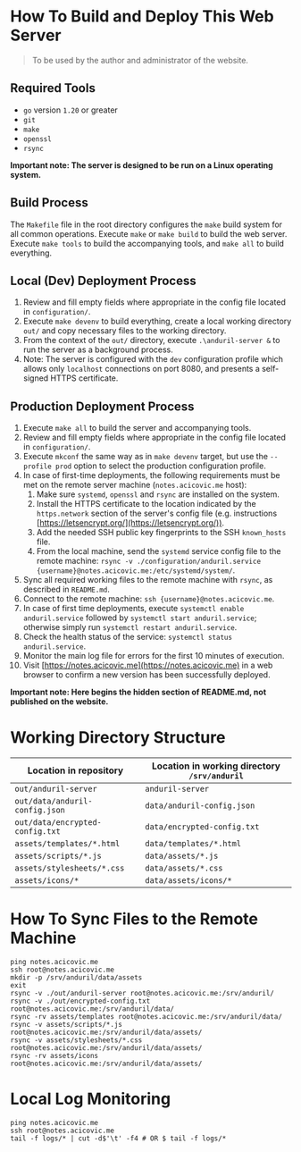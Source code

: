 # How To Build and Deploy This Web Server

> To be used by the author and administrator of the website.

## Required Tools

- `go` version `1.20` or greater
- `git`
- `make`
- `openssl`
- `rsync`

**Important note: The server is designed to be run on a Linux operating system.**

## Build Process

The `Makefile` file in the root directory configures the `make` build system for all common operations. Execute `make` or `make build` to build the web server. Execute `make tools` to build the accompanying tools, and `make all` to build everything.

## Local (Dev) Deployment Process

1. Review and fill empty fields where appropriate in the config file located in `configuration/`.
2. Execute `make devenv` to build everything, create a local working directory `out/` and copy necessary files to the working directory.
3. From the context of the `out/` directory, execute `.\anduril-server &` to run the server as a background process.
4. Note: The server is configured with the `dev` configuration profile which allows only `localhost` connections on port 8080, and presents a self-signed HTTPS certificate.

## Production Deployment Process

1. Execute `make all` to build the server and accompanying tools.
2. Review and fill empty fields where appropriate in the config file located in `configuration/`.
3. Execute `mkconf` the same way as in `make devenv` target, but use the `--profile prod` option to select the production configuration profile.
4. In case of first-time deployments, the following requirements must be met on the remote server machine (`notes.acicovic.me` host):
    1. Make sure `systemd`, `openssl` and `rsync` are installed on the system.
    2. Install the HTTPS certificate to the location indicated by the `https.network` section of the server's config file (e.g. instructions [https://letsencrypt.org/](https://letsencrypt.org/)).
    3. Add the needed SSH public key fingerprints to the SSH `known_hosts` file.
    4. From the local machine, send the `systemd` service config file to the remote machine: `rsync -v ./configuration/anduril.service {username}@notes.acicovic.me:/etc/systemd/system/`.
5. Sync all required working files to the remote machine with `rsync`, as described in `README.md`.
6. Connect to the remote machine: `ssh {username}@notes.acicovic.me`.
7. In case of first time deployments, execute `systemctl enable anduril.service` followed by `systemctl start anduril.service`; otherwise simply run `systemctl restart anduril.service`.
8. Check the health status of the service: `systemctl status anduril.service`.
9. Monitor the main log file for errors for the first 10 minutes of execution.
10. Visit [https://notes.acicovic.me](https://notes.acicovic.me) in a web browser to confirm a new version has been successfully deployed.

**Important note: Here begins the hidden section of README.md, not published on the website.**

# Working Directory Structure

| Location in repository | Location in working directory `/srv/anduril` |
| ---------------------- | ----------------------------- |
| `out/anduril-server` | `anduril-server` |
| `out/data/anduril-config.json` | `data/anduril-config.json` |
| `out/data/encrypted-config.txt` | `data/encrypted-config.txt` |
| `assets/templates/*.html` | `data/templates/*.html` |
| `assets/scripts/*.js` | `data/assets/*.js` |
| `assets/stylesheets/*.css` | `data/assets/*.css` |
| `assets/icons/*` | `data/assets/icons/*` |

# How To Sync Files to the Remote Machine

```
ping notes.acicovic.me
ssh root@notes.acicovic.me
mkdir -p /srv/anduril/data/assets
exit
rsync -v ./out/anduril-server root@notes.acicovic.me:/srv/anduril/
rsync -v ./out/encrypted-config.txt root@notes.acicovic.me:/srv/anduril/data/
rsync -rv assets/templates root@notes.acicovic.me:/srv/anduril/data/
rsync -v assets/scripts/*.js root@notes.acicovic.me:/srv/anduril/data/assets/
rsync -v assets/stylesheets/*.css root@notes.acicovic.me:/srv/anduril/data/assets/
rsync -rv assets/icons root@notes.acicovic.me:/srv/anduril/data/assets/
```

# Local Log Monitoring

```
ping notes.acicovic.me
ssh root@notes.acicovic.me
tail -f logs/* | cut -d$'\t' -f4 # OR $ tail -f logs/*
```
